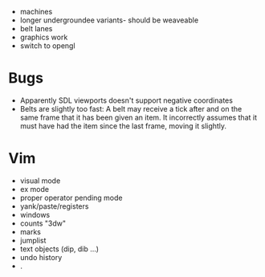 
- machines
- longer undergroundee variants- should be weaveable
- belt lanes
- graphics work
- switch to opengl


# Bugs

- Apparently SDL viewports doesn't support negative coordinates
- Belts are slightly too fast:
  A belt may receive a tick after and on the same frame that
  it has been given an item.
  It incorrectly assumes that it must have had the item since
  the last frame, moving it slightly.


# Vim

- visual mode
- ex mode
- proper operator pending mode
- yank/paste/registers
- windows
- counts "3dw"
- marks
- jumplist
- text objects (dip, dib ...)
- undo history
- .
